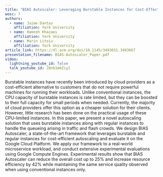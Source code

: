 ```yaml
---
title: "BIAS Autoscaler: Leveraging Burstable Instances for Cost-Effective Autoscaling on Cloud Systems"
wosc: 7
authors:
  - name: Jaime Dantas
    affiliation: York University
  - name: Hamzeh Khazaei
    affiliation: York University
  - name: Marin Litoiu
    affiliation: York University
article_link: https://dl.acm.org/doi/10.1145/3493651.3493667
presentation_filename: BIAS-Autoscaler_Paper.pdf
video:
  lightning_youtube_id: false
  talk_youtube_id: J8nb1m6ZiyI
---
```


Burstable instances have recently been introduced by cloud providers as a cost-efficient alternative to customers that do not require powerful machines for running their workloads. Unlike conventional instances, the CPU capacity of burstable instances is rate limited, but they can be boosted to their full capacity for small periods when needed. Currently, the majority of cloud providers offer this option as a cheaper solution for their clients. However, little research has been done on the practical usage of these CPU-limited instances. In this paper, we present a novel autoscaling solution that uses burstable instances along with regular instances to handle the queueing arising in traffic and flash crowds. We design BIAS Autoscaler, a state-of-the-art framework that leverages burstable and regular instances for cost-efficient autoscaling and evaluate it on the Google Cloud Platform. We apply our framework to a real-world microservice workload, and conduct extensive experimental evaluations using Google Compute Engines. Experimental results show that BIAS Autoscaler can reduce the overall cost up to 25% and increase resource efficiency by 42% while maintaining the same service quality observed when using conventional instances only.
